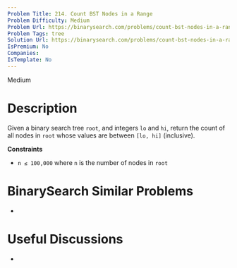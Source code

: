 ```yaml
---
Problem Title: 214. Count BST Nodes in a Range
Problem Difficulty: Medium
Problem Url: https://binarysearch.com/problems/count-bst-nodes-in-a-range/
Problem Tags: tree
Solution Url: https://binarysearch.com/problems/count-bst-nodes-in-a-range/solutions/
IsPremium: No
Companies: 
IsTemplate: No
---
```


<span style="color: ;">Medium</span>

# Description

Given a binary search tree `root`, and integers `lo` and `hi`, return the count of all nodes in `root` whose values are between `[lo, hi]` (inclusive).

**Constraints**
- `n ≤ 100,000` where `n` is the number of nodes in `root`

# BinarySearch Similar Problems

- []()

# Useful Discussions

- []()
